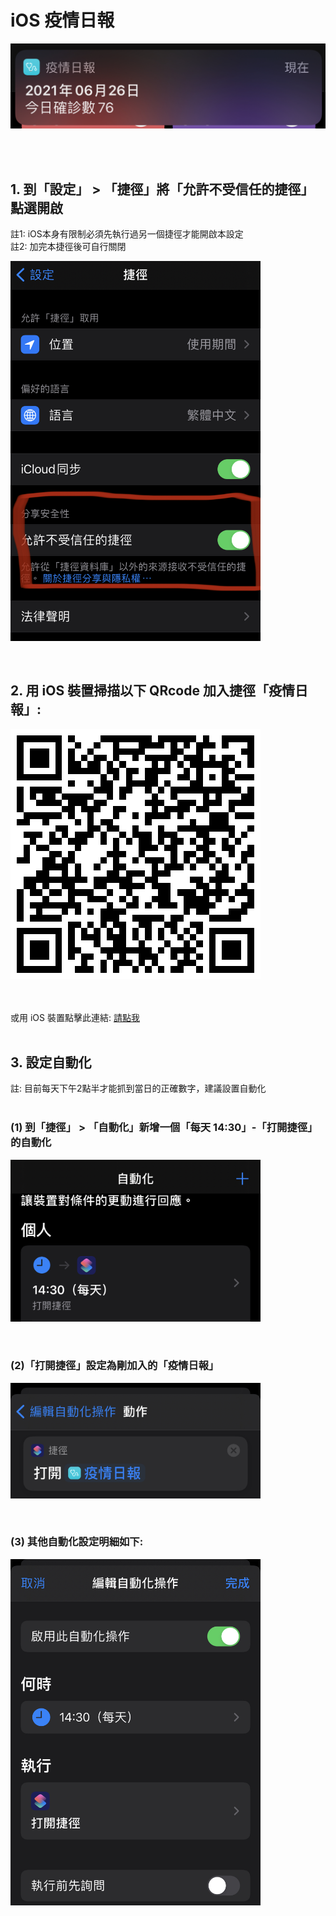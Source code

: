 <p align="center"><h1>iOS 疫情日報</h1></p>
<p align="left"><img width="550" src="./1.png"></p><br/><br/>

## 1. 到「設定」 > 「捷徑」將「允許不受信任的捷徑」點選開啟<br/>
註1: iOS本身有限制必須先執行過另一個捷徑才能開啟本設定<br/>
註2: 加完本捷徑後可自行關閉<br/>
<p align="left"><img width="400" src="./2.png"></p><br/>

## 2. 用 iOS 裝置掃描以下 QRcode 加入捷徑「疫情日報」: <br/>
<p align="left"><img width="400" src="./3.png"></p><br/>
<br/>或用 iOS 裝置點擊此連結: <a href="https://www.icloud.com/shortcuts/72eec82abf0942ae8d2472fefb067812" target="_blank">請點我</a><br/><br/>

## 3. 設定自動化 <br/>
註: 目前每天下午2點半才能抓到當日的正確數字，建議設置自動化<br/><br/>

### (1) 到「捷徑」 > 「自動化」新增一個「每天 14:30」-「打開捷徑」的自動化<br/>
<p align="left"><img width="400" src="./4.png"></p><br/>

### (2)「打開捷徑」設定為剛加入的「疫情日報」<br/>
<p align="left"><img width="400" src="./6.png"></p><br/>

### (3) 其他自動化設定明細如下:<br/>
<p align="left"><img width="400" src="./5.png"></p><br/>
